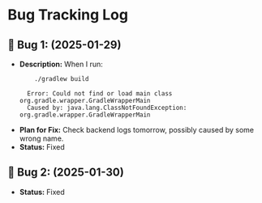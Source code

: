 # Bug Tracking Log

## 🐞 Bug 1: (2025-01-29)
- **Description:** 
    When I run:
    ```bash
        ./gradlew build
    ```
        Error: Could not find or load main class org.gradle.wrapper.GradleWrapperMain
        Caused by: java.lang.ClassNotFoundException: org.gradle.wrapper.GradleWrapperMain
- **Plan for Fix:** Check backend logs tomorrow, possibly caused by some wrong name.
- **Status:** Fixed

## 🐞 Bug 2: (2025-01-30)
- **Status:** Fixed
